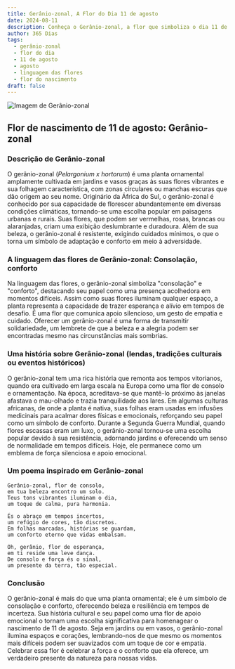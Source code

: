 ```yaml
---
title: Gerânio-zonal, A Flor do Dia 11 de agosto
date: 2024-08-11
description: Conheça o Gerânio-zonal, a flor que simboliza o dia 11 de agosto e seu significado 'Consolação, conforto'. Explore a beleza e o simbolismo desta flor encantadora.
author: 365 Dias
tags:
  - gerânio-zonal
  - flor do dia
  - 11 de agosto
  - agosto
  - linguagem das flores
  - flor do nascimento
draft: false
---
```


![Imagem de Gerânio-zonal](https://cdn.pixabay.com/photo/2013/11/04/19/02/red-205385_640.jpg#center)


## Flor de nascimento de 11 de agosto: Gerânio-zonal

### Descrição de Gerânio-zonal

O gerânio-zonal (_Pelargonium x hortorum_) é uma planta ornamental amplamente cultivada em jardins e vasos graças às suas flores vibrantes e sua folhagem característica, com zonas circulares ou manchas escuras que dão origem ao seu nome. Originário da África do Sul, o gerânio-zonal é conhecido por sua capacidade de florescer abundantemente em diversas condições climáticas, tornando-se uma escolha popular em paisagens urbanas e rurais. Suas flores, que podem ser vermelhas, rosas, brancas ou alaranjadas, criam uma exibição deslumbrante e duradoura. Além de sua beleza, o gerânio-zonal é resistente, exigindo cuidados mínimos, o que o torna um símbolo de adaptação e conforto em meio à adversidade.

### A linguagem das flores de Gerânio-zonal: Consolação, conforto

Na linguagem das flores, o gerânio-zonal simboliza "consolação" e "conforto", destacando seu papel como uma presença acolhedora em momentos difíceis. Assim como suas flores iluminam qualquer espaço, a planta representa a capacidade de trazer esperança e alívio em tempos de desafio. É uma flor que comunica apoio silencioso, um gesto de empatia e cuidado. Oferecer um gerânio-zonal é uma forma de transmitir solidariedade, um lembrete de que a beleza e a alegria podem ser encontradas mesmo nas circunstâncias mais sombrias.

### Uma história sobre Gerânio-zonal (lendas, tradições culturais ou eventos históricos)

O gerânio-zonal tem uma rica história que remonta aos tempos vitorianos, quando era cultivado em larga escala na Europa como uma flor de consolo e ornamentação. Na época, acreditava-se que mantê-lo próximo às janelas afastava o mau-olhado e trazia tranquilidade aos lares. Em algumas culturas africanas, de onde a planta é nativa, suas folhas eram usadas em infusões medicinais para acalmar dores físicas e emocionais, reforçando seu papel como um símbolo de conforto. Durante a Segunda Guerra Mundial, quando flores escassas eram um luxo, o gerânio-zonal tornou-se uma escolha popular devido à sua resistência, adornando jardins e oferecendo um senso de normalidade em tempos difíceis. Hoje, ele permanece como um emblema de força silenciosa e apoio emocional.

### Um poema inspirado em Gerânio-zonal

```
Gerânio-zonal, flor de consolo,  
em tua beleza encontro um solo.  
Teus tons vibrantes iluminam o dia,  
um toque de calma, pura harmonia.  

És o abraço em tempos incertos,  
um refúgio de cores, tão discretos.  
Em folhas marcadas, histórias se guardam,  
um conforto eterno que vidas embalsam.  

Oh, gerânio, flor de esperança,  
em ti reside uma leve dança.  
De consolo e força és o sinal,  
um presente da terra, tão especial.  
```

### Conclusão

O gerânio-zonal é mais do que uma planta ornamental; ele é um símbolo de consolação e conforto, oferecendo beleza e resiliência em tempos de incerteza. Sua história cultural e seu papel como uma flor de apoio emocional o tornam uma escolha significativa para homenagear o nascimento de 11 de agosto. Seja em jardins ou em vasos, o gerânio-zonal ilumina espaços e corações, lembrando-nos de que mesmo os momentos mais difíceis podem ser suavizados com um toque de cor e empatia. Celebrar essa flor é celebrar a força e o conforto que ela oferece, um verdadeiro presente da natureza para nossas vidas.